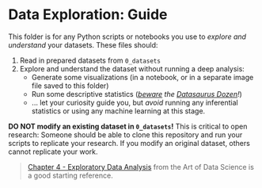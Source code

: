 # Data Exploration: Guide

This folder is for any Python scripts or notebooks you use to _explore and understand_ your datasets. These files should:

1. Read in prepared datasets from `0_datasets`
2. Explore and understand the dataset without running a deep analysis:
   - Generate some visualizations (in a notebook, or in a separate image file saved to this folder)
   - Run some descriptive statistics (_[beware](https://www.researchgate.net/publication/316652618_Same_Stats_Different_Graphs_Generating_Datasets_with_Varied_Appearance_and_Identical_Statistics_through_Simulated_Annealing) the [Datasaurus Dozen](https://www.research.autodesk.com/publications/same-stats-different-graphs/)!_)
   - ... let your curiosity guide you, but _avoid_ running any inferential statistics or using any machine learning at this stage.

**DO NOT modify an existing dataset in `0_datasets`!** This is critical to open research: Someone should be able to clone this repository and run your scripts to replicate your research. If you modify an original dataset, others cannot replicate your work.

> [Chapter 4 - Exploratory Data Analysis](https://bookdown.org/rdpeng/artofdatascience/exploratory-data-analysis.html) from the Art of Data Science is a good starting reference.
